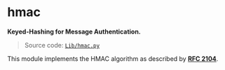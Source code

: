 # hmac

**Keyed-Hashing for Message Authentication.**

> Source code: [`Lib/hmac.py`](https://github.com/python/cpython/tree/3.11/Lib/hmac.py)

This module implements the HMAC algorithm as described by [**RFC 2104**](https://datatracker.ietf.org/doc/html/rfc2104.html).